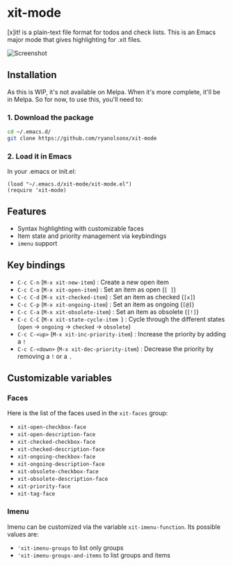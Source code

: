 # xit-mode

[x]it! is a plain-text file format for todos and check lists. This is an Emacs major mode that gives highlighting for .xit files.

![Screenshot](https://raw.githubusercontent.com/ryanolsonx/xit-mode/main/screenshot.png "Screenshot of Emacs [x]it!")

## Installation

As this is WIP, it's not available on Melpa. When it's more complete, it'll be in Melpa. So for now, to use this, you'll need to:

### 1. Download the package

```bash
cd ~/.emacs.d/
git clone https://github.com/ryanolsonx/xit-mode
```

### 2. Load it in Emacs

In your .emacs or init.el:

```elisp
(load "~/.emacs.d/xit-mode/xit-mode.el")
(require 'xit-mode)
```

## Features

- Syntax highlighting with customizable faces
- Item state and priority management via keybindings
- `imenu` support

## Key bindings

- `C-c C-n` (`M-x xit-new-item`) : Create a new open item
- `C-c C-o` (`M-x xit-open-item`) : Set an item as open (`[ ]`)
- `C-c C-d` (`M-x xit-checked-item`) : Set an item as checked (`[x]`)
- `C-c C-p` (`M-x xit-ongoing-item`) : Set an item as ongoing (`[@]`)
- `C-c C-a` (`M-x xit-obsolete-item`) : Set an item as obsolete (`[!]`)
- `C-c C-C` (`M-x xit-state-cycle-item `) : Cycle through the different states (`open` -> `ongoing` -> `checked` -> `obsolete`)
- `C-c C-<up>` (`M-x xit-inc-priority-item`) : Increase the priority by adding a `!`
- `C-c C-<down>` (`M-x xit-dec-priority-item`) : Decrease the priority by removing a `!` or a `.`

## Customizable variables

### Faces

Here is the list of the faces used in the `xit-faces` group:

- `xit-open-checkbox-face`
- `xit-open-description-face`
- `xit-checked-checkbox-face`
- `xit-checked-description-face`
- `xit-ongoing-checkbox-face`
- `xit-ongoing-description-face`
- `xit-obsolete-checkbox-face`
- `xit-obsolete-description-face`
- `xit-priority-face`
- `xit-tag-face`

### Imenu

Imenu can be customized via the variable `xit-imenu-function`. Its possible values are:

- `'xit-imenu-groups` to list only groups
- `'xit-imenu-groups-and-items` to list groups and items
